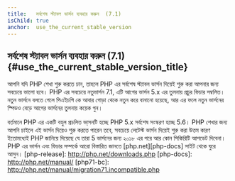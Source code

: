 ```yaml
---
title:   সর্বশেষ স্ট্যাবল ভার্সন ব্যবহার করুন  (7.1)
isChild: true
anchor:  use_the_current_stable_version
---
```


## সর্বশেষ স্ট্যাবল ভার্সন ব্যবহার করুন  (7.1) {#use_the_current_stable_version_title}

আপনি যদি PHP শেখা শুরু করতে চান, তাহলে PHP এর সর্বশেষ স্ট্যাবল ভার্সন দিয়েই শুরু করা আপনার জন্য সবচেয়ে ভালো হবে। PHP এর সবচেয়ে নতুভার্সন 7.1, এটি আগের ভার্সন 5.x এর তুলনায় প্রচুর ফিচার সম্বলিত। নতুন ভার্সনে বলতে গেলে পিএইচপি কে আবার গোড়া থেকে নতুন করে বানানো হয়েছে, আর এর ফলে নতুন ভার্সনের স্পিডও বেড়ে আগের ভার্সনের তুলনায় কয়েক গুন।  

বর্তমানে PHP এর একটি বহুল প্রচলিত ভা্সনটি হচ্ছে PHP 5.x সর্বশেষ সংস্করণ হচ্ছে 5.6।  PHP শেখার জন্য আপনি চাইলে এই ভার্সন দিয়েও শুরু করতে পারেন তবে, সবচেয়ে লেটেস্ট ভার্সন দিয়েই শুরু করা উত্তম কারণ ইতোমধ্যেই PHP জানিয়ে দিয়েছে যে তারা 5 ভার্সনের জন্য ২০১৮ এর পরে আর কোন সিকিরিটি আপডেট দিবেনা। 
PHP এর ভার্সন এবং ফিচার সম্পর্কে আরো বিস্তারিত জানতে [php.net][php-docs] সাইট থেকে ঘুরে আসুন। 
[php-release]: http://php.net/downloads.php
[php-docs]: http://php.net/manual/
[php71-bc]: http://php.net/manual/migration71.incompatible.php
